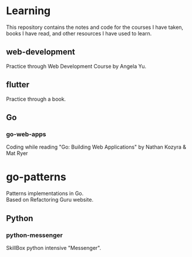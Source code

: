# Learning

This repository contains the notes and code for the courses I have taken, books I have read, and other resources I have used to learn.

## web-development
Practice through Web Development Course by Angela Yu.

## flutter
Practice through a book.

## Go
### go-web-apps
Coding while reading "Go: Building Web Applications" by Nathan Kozyra &amp; Mat Ryer

# go-patterns
Patterns implementations in Go.<br>
Based on Refactoring Guru website.

## Python
### python-messenger
SkillBox python intensive "Messenger".
